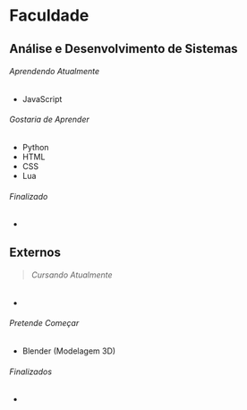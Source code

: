 # Faculdade
## Análise e Desenvolvimento de Sistemas
###### Aprendendo Atualmente
- JavaScript

###### Gostaria de Aprender
- Python
- HTML
- CSS
- Lua

###### Finalizado
-

## Externos
> ###### Cursando Atualmente
-

###### Pretende Começar
- Blender (Modelagem 3D)

###### Finalizados
-
